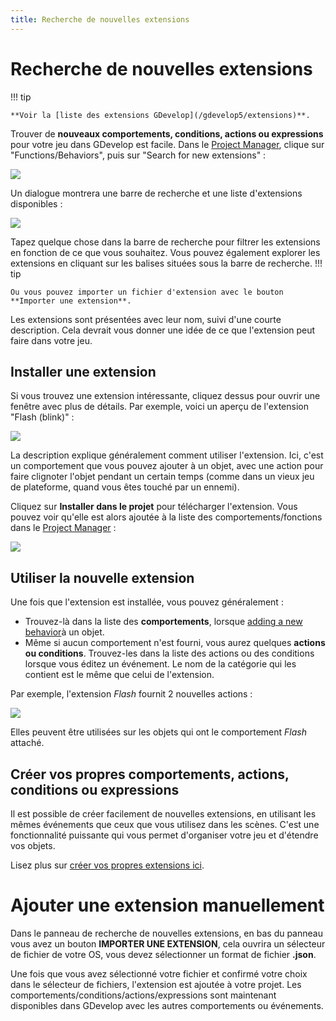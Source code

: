 ```yaml
---
title: Recherche de nouvelles extensions
---
```

# Recherche de nouvelles extensions

!!! tip

    **Voir la [liste des extensions GDevelop](/gdevelop5/extensions)**.

Trouver de **nouveaux comportements, conditions, actions ou expressions** pour votre jeu dans GDevelop est facile. Dans le [Project Manager](/gdevelop5/interface/project-manager), clique sur "Functions/Behaviors", puis sur "Search for new extensions" :

![](/gdevelop5/extensions/search-new-extensions-button.png)

Un dialogue montrera une barre de recherche et une liste d'extensions disponibles :

![](/gdevelop5/extensions/extension.png)


Tapez quelque chose dans la barre de recherche pour filtrer les extensions en fonction de ce que vous souhaitez. Vous pouvez également explorer les extensions en cliquant sur les balises situées sous la barre de recherche.
!!! tip
    
        
    Ou vous pouvez importer un fichier d'extension avec le bouton **Importer une extension**.

Les extensions sont présentées avec leur nom, suivi d'une courte description. Cela devrait vous donner une idée de ce que l'extension peut faire dans votre jeu.

## Installer une extension

Si vous trouvez une extension intéressante, cliquez dessus pour ouvrir une fenêtre avec plus de détails. Par exemple, voici un aperçu de l'extension "Flash (blink)" :

![](/gdevelop5/extensions/flash-extension.png)

La description explique généralement comment utiliser l'extension. Ici, c'est un comportement que vous pouvez ajouter à un objet, avec une action pour faire clignoter l'objet pendant un certain temps (comme dans un vieux jeu de plateforme, quand vous êtes touché par un ennemi).

Cliquez sur **Installer dans le projet** pour télécharger l'extension. Vous pouvez voir qu'elle est alors ajoutée à la liste des comportements/fonctions dans le [Project Manager](/gdevelop5/interface/project-manager) :

![](/gdevelop5/extensions/extensions-list-with-flash.png)

## Utiliser la nouvelle extension

Une fois que l'extension est installée, vous pouvez généralement :

* Trouvez-là dans la liste des **comportements**, lorsque [adding a new behavior](/gdevelop5/behaviors)à un objet.
* Même si aucun comportement n'est fourni, vous aurez quelques **actions ou conditions**. Trouvez-les dans la liste des actions ou des conditions lorsque vous éditez un événement. Le nom de la catégorie qui les contient est le même que celui de l'extension.

Par exemple, l'extension *Flash* fournit 2 nouvelles actions :

![](/gdevelop5/extensions/flash-extension-actions.png)

Elles peuvent être utilisées sur les objets qui ont le comportement *Flash* attaché.

## Créer vos propres comportements, actions, conditions ou expressions

Il est possible de créer facilement de nouvelles extensions, en utilisant les mêmes événements que ceux que vous utilisez dans les scènes. C'est une fonctionnalité puissante qui vous permet d'organiser votre jeu et d'étendre vos objets.

Lisez plus sur [créer vos propres extensions ici](/gdevelop5/extensions/create).

# Ajouter une extension manuellement

Dans le panneau de recherche de nouvelles extensions, en bas du panneau vous avez un bouton **IMPORTER UNE EXTENSION**, cela ouvrira un sélecteur de fichier de votre OS, vous devez sélectionner un format de fichier **.json**.

Une fois que vous avez sélectionné votre fichier et confirmé votre choix dans le sélecteur de fichiers, l'extension est ajoutée à votre projet.
Les comportements/conditions/actions/expressions sont maintenant disponibles dans GDevelop avec les autres comportements ou événements.